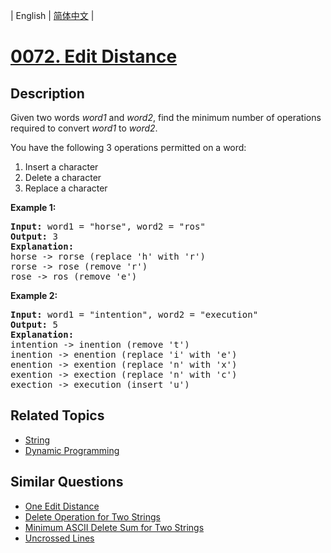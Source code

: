
| English | [简体中文](README.md) |
# [0072. Edit Distance](https://leetcode-cn.com/problems/edit-distance/)
## Description
<p>Given two words <em>word1</em> and <em>word2</em>, find the minimum number of operations required to convert <em>word1</em> to <em>word2</em>.</p>

<p>You have the following 3 operations permitted on a word:</p>

<ol>
	<li>Insert a character</li>
	<li>Delete a character</li>
	<li>Replace a character</li>
</ol>

<p><strong>Example 1:</strong></p>

<pre>
<strong>Input:</strong> word1 = &quot;horse&quot;, word2 = &quot;ros&quot;
<strong>Output:</strong> 3
<strong>Explanation:</strong> 
horse -&gt; rorse (replace &#39;h&#39; with &#39;r&#39;)
rorse -&gt; rose (remove &#39;r&#39;)
rose -&gt; ros (remove &#39;e&#39;)
</pre>

<p><strong>Example 2:</strong></p>

<pre>
<strong>Input:</strong> word1 = &quot;intention&quot;, word2 = &quot;execution&quot;
<strong>Output:</strong> 5
<strong>Explanation:</strong> 
intention -&gt; inention (remove &#39;t&#39;)
inention -&gt; enention (replace &#39;i&#39; with &#39;e&#39;)
enention -&gt; exention (replace &#39;n&#39; with &#39;x&#39;)
exention -&gt; exection (replace &#39;n&#39; with &#39;c&#39;)
exection -&gt; execution (insert &#39;u&#39;)
</pre>

## Related Topics
- [String](https://leetcode-cn.com/tag/string)
- [Dynamic Programming](https://leetcode-cn.com/tag/dynamic-programming)
## Similar Questions
- [One Edit Distance](../one-edit-distance/README_EN.md)
- [Delete Operation for Two Strings](../delete-operation-for-two-strings/README_EN.md)
- [Minimum ASCII Delete Sum for Two Strings](../minimum-ascii-delete-sum-for-two-strings/README_EN.md)
- [Uncrossed Lines](../uncrossed-lines/README_EN.md)
